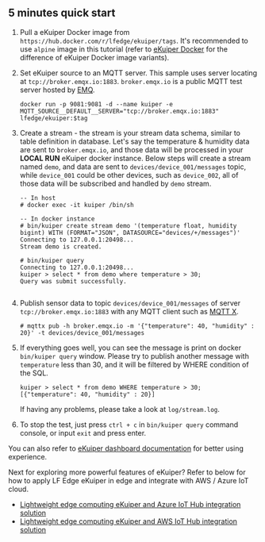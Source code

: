 ## 5 minutes quick start

1. Pull a eKuiper Docker image from `https://hub.docker.com/r/lfedge/ekuiper/tags`. It's recommended to use `alpine` image in this tutorial (refer to [eKuiper Docker](https://hub.docker.com/r/lfedge/ekuiper) for the difference of eKuiper Docker image variants).

2. Set eKuiper source to an MQTT server. This sample uses server locating at `tcp://broker.emqx.io:1883`. `broker.emqx.io` is a public MQTT test server hosted by [EMQ](https://www.emqx.io).

   ```shell
   docker run -p 9081:9081 -d --name kuiper -e MQTT_SOURCE__DEFAULT__SERVER="tcp://broker.emqx.io:1883" lfedge/ekuiper:$tag
   ```

3. Create a stream - the stream is your stream data schema, similar to table definition in database. Let's say the temperature & humidity data are sent to `broker.emqx.io`, and those data will be processed in your **LOCAL RUN** eKuiper docker instance.  Below steps will create a stream named `demo`, and data are sent to `devices/device_001/messages` topic, while `device_001` could be other devices, such as `device_002`, all of those data will be subscribed and handled by `demo` stream.

   ```shell
   -- In host
   # docker exec -it kuiper /bin/sh
 
   -- In docker instance
   # bin/kuiper create stream demo '(temperature float, humidity bigint) WITH (FORMAT="JSON", DATASOURCE="devices/+/messages")'
   Connecting to 127.0.0.1:20498...
   Stream demo is created.
 
   # bin/kuiper query
   Connecting to 127.0.0.1:20498...
   kuiper > select * from demo where temperature > 30;
   Query was submit successfully.
 
   ```

4. Publish sensor data to topic `devices/device_001/messages` of server `tcp://broker.emqx.io:1883` with any MQTT client such as [MQTT X](https://mqttx.app/).

   ```shell
   # mqttx pub -h broker.emqx.io -m '{"temperature": 40, "humidity" : 20}' -t devices/device_001/messages
   ```

5. If everything goes well,  you can see the message is print on docker `bin/kuiper query` window. Please try to publish another message with `temperature` less than 30, and it will be filtered by WHERE condition of the SQL.

   ```shell
   kuiper > select * from demo WHERE temperature > 30;
   [{"temperature": 40, "humidity" : 20}]
   ```

   If having any problems, please take a look at `log/stream.log`.

6. To stop the test, just press `ctrl + c` in `bin/kuiper query` command console, or input `exit` and press enter.

You can also refer to [eKuiper dashboard documentation](../operation/manager-ui/overview.md) for better using experience.

Next for exploring more powerful features of eKuiper? Refer to below for how to apply LF Edge eKuiper in edge and integrate with AWS / Azure IoT cloud.

- [Lightweight edge computing eKuiper and Azure IoT Hub integration solution](https://www.emqx.com/en/blog/lightweight-edge-computing-emqx-kuiper-and-azure-iot-hub-integration-solution)
- [Lightweight edge computing eKuiper and AWS IoT Hub integration solution](https://www.emqx.com/en/blog/lightweight-edge-computing-emqx-kuiper-and-aws-iot-hub-integration-solution)
